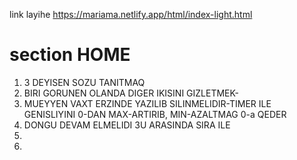 
link layihe https://mariama.netlify.app/html/index-light.html
# section HOME






1. 3 DEYISEN SOZU TANITMAQ
2.  BIRI GORUNEN OLANDA DIGER IKISINI GIZLETMEK-
3. MUEYYEN VAXT ERZINDE YAZILIB SILINMELIDIR-TIMER ILE GENISLIYINI 0-DAN MAX-ARTIRIB, MIN-AZALTMAG 0-a QEDER
3. DONGU DEVAM ELMELIDI 3U ARASINDA SIRA ILE
4. 
5. 